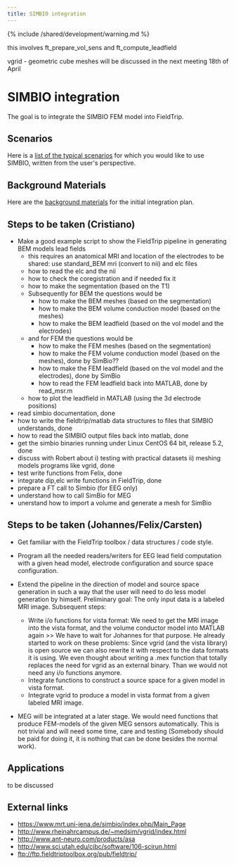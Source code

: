 ```yaml
---
title: SIMBIO integration
---
```


{% include /shared/development/warning.md %}

this involves ft_prepare_vol_sens and ft_compute_leadfield

vgrid - geometric cube meshes will be discussed in the next meeting 18th of April

# SIMBIO integration

The goal is to integrate the SIMBIO FEM model into FieldTrip.

## Scenarios

Here is a [list of the typical scenarios](/development/project/simbio_scenarios) for which you would like to use SIMBIO, written from the user's perspective.

## Background Materials

Here are the [background materials](/development/project/simbio_materials) for the initial integration plan.

## Steps to be taken (Cristiano)

- Make a good example script to show the FieldTrip pipeline in generating BEM models lead fields
  - this requires an anatomical MRI and location of the electrodes to be shared: use standard_BEM mri (convert to nii) and elc files
  - how to read the elc and the nii
  - how to check the coregistration and if needed fix it
  - how to make the segmentation (based on the T1)
  - Subsequently for BEM the questions would be
    - how to make the BEM meshes (based on the segmentation)
    - how to make the BEM volume conduction model (based on the meshes)
    - how to make the BEM leadfield (based on the vol model and the electrodes)
  - and for FEM the questions would be
    - how to make the FEM meshes (based on the segmentation)
    - how to make the FEM volume conduction model (based on the meshes), done by SimBio??
    - how to make the FEM leadfield (based on the vol model and the electrodes), done by SimBio
    - how to read the FEM leadfield back into MATLAB, done by read_msr.m
  - how to plot the leadfield in MATLAB (using the 3d electrode positions)
- read simbio documentation, done
- how to write the fieldtrip/matlab data structures to files that SIMBIO understands, done
- how to read the SIMBIO output files back into matlab, done
- get the simbio binaries running under Linux CentOS 64 bit, release 5.2, done
- discuss with Robert about i) testing with practical datasets ii) meshing models programs like vgrid, done
- test write functions from Felix, done
- integrate dip,elc write functions in FieldTrip, done
- prepare a FT call to Simbio (for EEG only)
- understand how to call SimBio for MEG
- unerstand how to import a volume and generate a mesh for SimBio

## Steps to be taken (Johannes/Felix/Carsten)

- Get familiar with the FieldTrip toolbox / data structures / code style.
- Program all the needed readers/writers for EEG lead field computation with a given head model, electrode configuration and source space configuration.
- Extend the pipeline in the direction of model and source space generation in such a way that the user will need to do less model generation by himself. Preliminary goal: The only input data is a labeled MRI image. Subsequent steps:

  - Write i/o functions for vista format: We need to get the MRI image into the vista format, and the volume conductor model into MATLAB again >> We have to wait for Johannes for that purpose. He already started to work on these problems: Since vgrid (and the vista library) is open source we can also rewrite it with respect to the data formats it is using. We even thought about writing a .mex function that totally replaces the need for vgrid as an external binary. Than we would not need any i/o functions anymore.
  - Integrate functions to construct a source space for a given model in vista format.
  - Integrate vgrid to produce a model in vista format from a given labeled MRI image.

- MEG will be integrated at a later stage. We would need functions that produce FEM-models of the given MEG sensors automatically. This is not trivial and will need some time, care and testing (Somebody should be paid for doing it, it is nothing that can be done besides the normal work).

## Applications

to be discussed

## External links

- https://www.mrt.uni-jena.de/simbio/index.php/Main_Page
- http://www.rheinahrcampus.de/~medsim/vgrid/index.html
- http://www.ant-neuro.com/products/asa
- http://www.sci.utah.edu/cibc/software/106-scirun.html
- ftp://ftp.fieldtriptoolbox.org/pub/fieldtrip/
